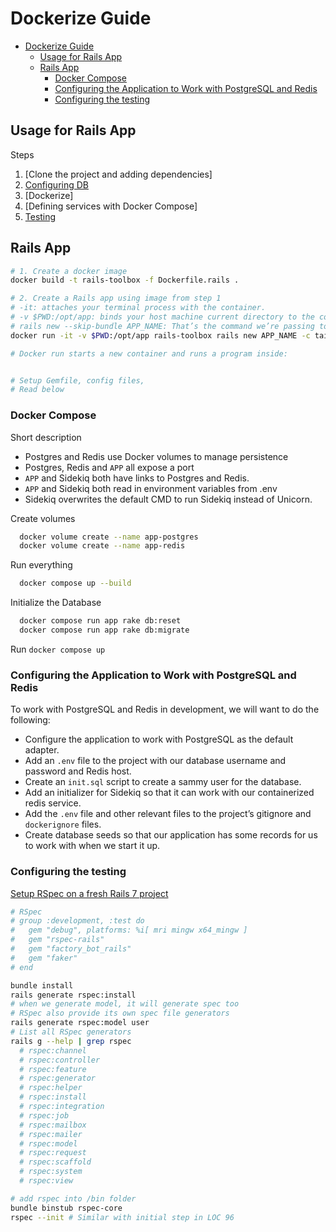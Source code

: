 # Dockerize Guide

- [Dockerize Guide](#dockerize-guide)
  - [Usage for Rails App](#usage-for-rails-app)
  - [Rails App](#rails-app)
    - [Docker Compose](#docker-compose)
    - [Configuring the Application to Work with PostgreSQL and Redis](#configuring-the-application-to-work-with-postgresql-and-redis)
    - [Configuring the testing](#configuring-the-testing)
## Usage for Rails App

Steps

1. [Clone the project and adding dependencies]
2. [Configuring DB](#configuring-the-application-to-work-with-postgresql-and-redis)
3. [Dockerize]
4. [Defining services with Docker Compose]
5. [Testing](#configuring-the-testing)

## Rails App

```sh
# 1. Create a docker image
docker build -t rails-toolbox -f Dockerfile.rails .

# 2. Create a Rails app using image from step 1
# -it: attaches your terminal process with the container.
# -v $PWD:/opt/app: binds your host machine current directory to the container, so files created inside are visible in your machine
# rails new --skip-bundle APP_NAME: That’s the command we’re passing to the Rails image. It creates a new project called APP_NAME.
docker run -it -v $PWD:/opt/app rails-toolbox rails new APP_NAME -c tailwind -d postgresql

# Docker run starts a new container and runs a program inside:


# Setup Gemfile, config files,
# Read below
```

### Docker Compose

Short description

* Postgres and Redis use Docker volumes to manage persistence
* Postgres, Redis and `APP` all expose a port
* `APP` and Sidekiq both have links to Postgres and Redis.
* `APP` and Sidekiq both read in environment variables from .env
* Sidekiq overwrites the default CMD to run Sidekiq instead of Unicorn.

Create volumes

```sh
  docker volume create --name app-postgres
  docker volume create --name app-redis
```

Run everything

```sh
  docker compose up --build
```

Initialize the Database

```sh
  docker­ compose run app rake db:reset
  docker­ compose run app rake db:migrate
```

Run
`docker compose up`

### Configuring the Application to Work with PostgreSQL and Redis

To work with PostgreSQL and Redis in development, we will want to do the following:

* Configure the application to work with PostgreSQL as the default adapter.
* Add an `.env` file to the project with our database username and password and Redis host.
* Create an `init.sql` script to create a sammy user for the database.
* Add an initializer for Sidekiq so that it can work with our containerized redis service.
* Add the `.env` file and other relevant files to the project’s gitignore and `dockerignore` files.
* Create database seeds so that our application has some records for us to work with when we start it up.

### Configuring the testing

[Setup RSpec on a fresh Rails 7 project](https://dev.to/adrianvalenz/setup-rspec-on-a-fresh-rails-7-project-5gp)

```sh
# RSpec
# group :development, :test do
#   gem "debug", platforms: %i[ mri mingw x64_mingw ]
#   gem "rspec-rails"
#   gem "factory_bot_rails"
#   gem "faker"
# end

bundle install
rails generate rspec:install
# when we generate model, it will generate spec too
# RSpec also provide its own spec file generators
rails generate rspec:model user
# List all RSpec generators
rails g --help | grep rspec
  # rspec:channel
  # rspec:controller
  # rspec:feature
  # rspec:generator
  # rspec:helper
  # rspec:install
  # rspec:integration
  # rspec:job
  # rspec:mailbox
  # rspec:mailer
  # rspec:model
  # rspec:request
  # rspec:scaffold
  # rspec:system
  # rspec:view

# add rspec into /bin folder
bundle binstub rspec-core
rspec --init # Similar with initial step in LOC 96

```
